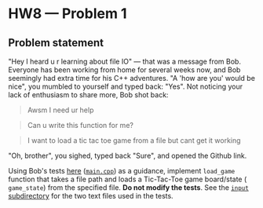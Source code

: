# HW8 — Problem 1

## Problem statement

"Hey I heard u r learning about file IO" — that was a message from Bob. Everyone has been working from home for several weeks now, and Bob seemingly had extra time for his C++ adventures. "A 'how are you' would be nice", you mumbled to yourself and typed back: "Yes". Not noticing your lack of enthusiasm to share more, Bob shot back: 

> Awsm I need ur help 

> Can u write this function for me?

> I want to load a tic tac toe game from a file but cant get it working

"Oh, brother", you sighed, typed back "Sure", and opened the Github link.

Using Bob's tests [here](https://repl.it/@agurtovoy/hw8-problem1) ([`main.cpp`](main.cpp)) as a guidance, implement `load_game` function that takes a file path and loads a Tic-Tac-Toe game board/state ( `game_state`) from the specified file. **Do not modify the tests**. See the [`input` subdirectory](input) for the two text files used in the tests.
